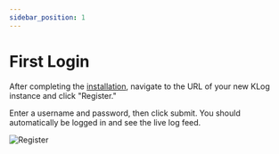 ```yaml
---
sidebar_position: 1
---
```


# First Login

After completing the [installation](../getting-started/installation.md),
navigate to the URL of your new KLog instance and click "Register."

Enter a username and password, then click submit. You should automatically be
logged in and see the live log feed.

![Register](https://stkevinwilliamsdev.blob.core.windows.net/klog/register.PNG)
